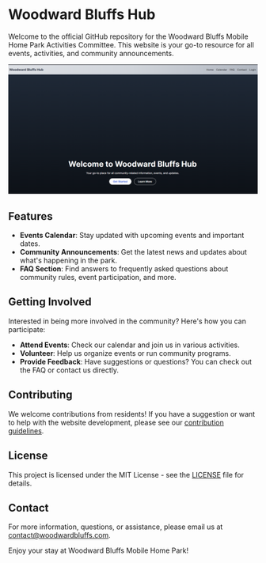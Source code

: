 # Woodward Bluffs Hub

Welcome to the official GitHub repository for the Woodward Bluffs Mobile Home Park Activities Committee. This website is your go-to resource for all events, activities, and community announcements.

![1714449345829](image/README/1714449345829.png)

## Features

- **Events Calendar**: Stay updated with upcoming events and important dates.
- **Community Announcements**: Get the latest news and updates about what's happening in the park.
- **FAQ Section**: Find answers to frequently asked questions about community rules, event participation, and more.

## Getting Involved

Interested in being more involved in the community? Here's how you can participate:

- **Attend Events**: Check our calendar and join us in various activities.
- **Volunteer**: Help us organize events or run community programs.
- **Provide Feedback**: Have suggestions or questions? You can check out the FAQ or contact us directly.

## Contributing

We welcome contributions from residents! If you have a suggestion or want to help with the website development, please see our [contribution guidelines](CONTRIBUTING.md).

## License

This project is licensed under the MIT License - see the [LICENSE](LICENSE.md) file for details.

## Contact

For more information, questions, or assistance, please email us at [contact@woodwardbluffs.com](mailto:contact@woodwardbluffs.com).

Enjoy your stay at Woodward Bluffs Mobile Home Park!

